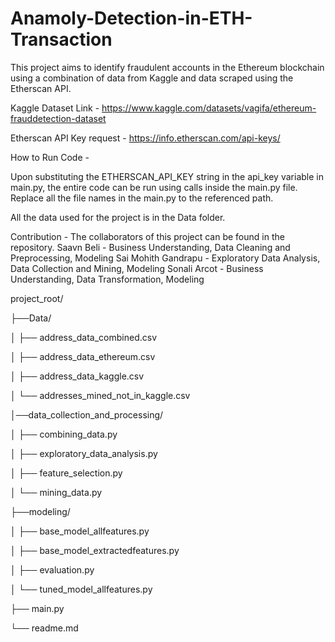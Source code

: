 # Anamoly-Detection-in-ETH-Transaction

This project aims to identify fraudulent accounts in the Ethereum blockchain using a combination of data from Kaggle and data scraped using the Etherscan API.

Kaggle Dataset Link - https://www.kaggle.com/datasets/vagifa/ethereum-frauddetection-dataset

Etherscan API Key request - https://info.etherscan.com/api-keys/

How to Run Code -

Upon substituting the ETHERSCAN_API_KEY string in the api_key variable in main.py, the entire code can be run using calls inside the main.py file. Replace all the file names in the main.py to the referenced path.

All the data used for the project is in the Data folder.

Contribution - The collaborators of this project can be found in the repository. Saavn Beli - Business Understanding, Data Cleaning and Preprocessing, Modeling Sai Mohith Gandrapu - Exploratory Data Analysis, Data Collection and Mining, Modeling Sonali Arcot - Business Understanding, Data Transformation, Modeling

project_root/

├──Data/

│ ├── address_data_combined.csv

│ ├── address_data_ethereum.csv

│ ├── address_data_kaggle.csv

│ └── addresses_mined_not_in_kaggle.csv

│──data_collection_and_processing/

│ ├── combining_data.py

│ ├── exploratory_data_analysis.py

│ ├── feature_selection.py

│ └── mining_data.py

├──modeling/

│ ├── base_model_allfeatures.py

│ ├── base_model_extractedfeatures.py

│ ├── evaluation.py

│ └── tuned_model_allfeatures.py

├── main.py

└── readme.md
